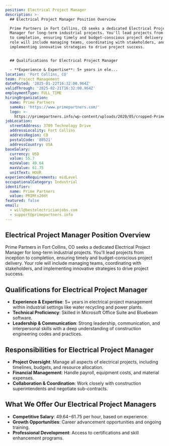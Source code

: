 ```yaml
---
position: Electrical Project Manager
description: >-
  ## Electrical Project Manager Position Overview

  Prime Partners in Fort Collins, CO seeks a dedicated Electrical Project
  Manager for long-term industrial projects. You'll lead projects from inception
  to completion, ensuring timely and budget-conscious project delivery. Your
  role will include managing teams, coordinating with stakeholders, and
  implementing innovative strategies to drive project success.


  ## Qualifications for Electrical Project Manager

  - **Experience & Expertise**: 5+ years in ele...
location: 'Fort Collins, CO'
team: Project Management
datePosted: '2025-01-22T16:32:00.964Z'
validThrough: '2025-02-21T16:32:00.964Z'
employmentType: FULL_TIME
hiringOrganization:
  name: Prime Partners
  sameAs: 'https://www.primepartners.com/'
  logo: >-
    https://primepartners.info/wp-content/uploads/2020/05/cropped-Prime-Partners-Logo-NO-BG-1.png
jobLocation:
  streetAddress: 3709 Technology Drive
  addressLocality: Fort Collins
  addressRegion: CO
  postalCode: '80521'
  addressCountry: USA
baseSalary:
  currency: USD
  value: 55.7
  minValue: 49.64
  maxValue: 61.75
  unitText: HOUR
experienceRequirements: midLevel
occupationalCategory: Industrial
identifier:
  name: Prime Partners
  value: PRIMts20dt
featured: false
email:
  - will@bestelectricianjobs.com
  - support@primepartners.info
---
```




## Electrical Project Manager Position Overview
Prime Partners in Fort Collins, CO seeks a dedicated Electrical Project Manager for long-term industrial projects. You'll lead projects from inception to completion, ensuring timely and budget-conscious project delivery. Your role will include managing teams, coordinating with stakeholders, and implementing innovative strategies to drive project success.

## Qualifications for Electrical Project Manager
- **Experience & Expertise**: 5+ years in electrical project management within industrial settings like water recycling and power plants.
- **Technical Proficiency**: Skilled in Microsoft Office Suite and Bluebeam software.
- **Leadership & Communication**: Strong leadership, communication, and interpersonal skills with a deep understanding of construction engineering codes and practices.

## Responsibilities for Electrical Project Manager
- **Project Oversight**: Manage all aspects of electrical projects, including timelines, budgets, and resource allocation.
- **Financial Management**: Handle payroll, equipment costs, and material expenses.
- **Collaboration & Coordination**: Work closely with construction superintendents and negotiate sub-contracts.

## What We Offer Our Electrical Project Managers
- **Competitive Salary**: $49.64-$61.75 per hour, based on experience.
- **Growth Opportunities**: Career advancement opportunities and ongoing training.
- **Professional Development**: Access to certifications and skill enhancement programs.